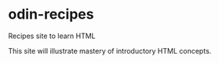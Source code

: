 # odin-recipes
Recipes site to learn HTML

This site will illustrate mastery of introductory HTML concepts.
